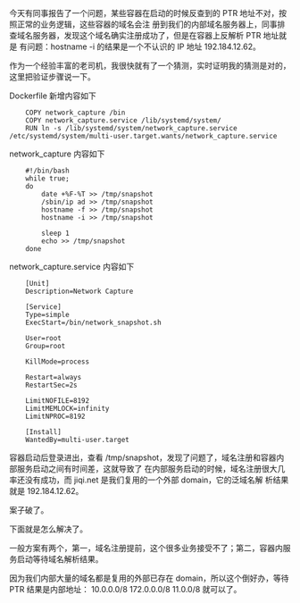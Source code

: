 今天有同事报告了一个问题，某些容器在启动的时候反查到的 PTR 地址不对，按照正常的业务逻辑，这些容器的域名会注
册到我们的内部域名服务器上，同事排查域名服务器，发现这个域名确实注册成功了，但是在容器上反解析 PTR 地址就是
有问题：hostname -i 的结果是一个不认识的 IP 地址 192.184.12.62。

作为一个经验丰富的老司机，我很快就有了一个猜测，实时证明我的猜测是对的，这里把验证步骤说一下。

Dockerfile 新增内容如下

        COPY network_capture /bin
        COPY network_capture.service /lib/systemd/system/
        RUN ln -s /lib/systemd/system/network_capture.service /etc/systemd/system/multi-user.target.wants/network_capture.service

network_capture 内容如下

        #!/bin/bash
        while true;
        do
            date +%F-%T >> /tmp/snapshot
            /sbin/ip ad >> /tmp/snapshot
            hostname -f >> /tmp/snapshot
            hostname -i >> /tmp/snapshot

            sleep 1
            echo >> /tmp/snapshot
        done

network_capture.service 内容如下

        [Unit]
        Description=Network Capture

        [Service]
        Type=simple
        ExecStart=/bin/network_snapshot.sh

        User=root
        Group=root

        KillMode=process

        Restart=always
        RestartSec=2s

        LimitNOFILE=8192
        LimitMEMLOCK=infinity
        LimitNPROC=8192

        [Install]
        WantedBy=multi-user.target

容器启动后登录进出，查看 /tmp/snapshot，发现了问题了，域名注册和容器内部服务启动之间有时间差，这就导致了
在内部服务启动的时候，域名注册很大几率还没有成功，而 jiqi.net 是我们复用的一个外部 domain，它的泛域名解
析结果就是 192.184.12.62。

案子破了。

下面就是怎么解决了。

一般方案有两个，第一，域名注册提前，这个很多业务接受不了；第二，容器内服务启动等待域名解析结果。

因为我们内部大量的域名都是复用的外部已存在 domain，所以这个倒好办，等待 PTR 结果是内部地址：
10.0.0.0/8 172.0.0.0/8 11.0.0/8 就可以了。
